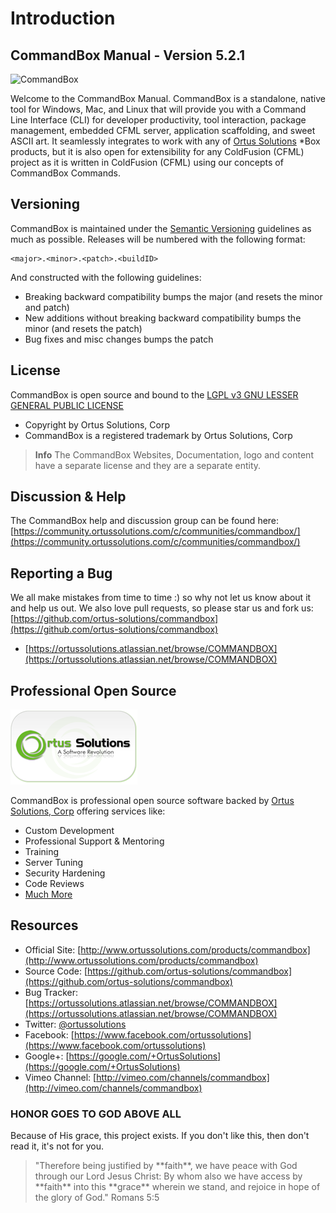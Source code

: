 # Introduction

## CommandBox Manual - Version 5.2.1

![CommandBox](.gitbook/assets/commandboxlogo.png)

Welcome to the CommandBox Manual. CommandBox is a standalone, native tool for Windows, Mac, and Linux that will provide you with a Command Line Interface \(CLI\) for developer productivity, tool interaction, package management, embedded CFML server, application scaffolding, and sweet ASCII art. It seamlessly integrates to work with any of [Ortus Solutions](http://www.ortussolutions.com/products) \*Box products, but it is also open for extensibility for any ColdFusion \(CFML\) project as it is written in ColdFusion \(CFML\) using our concepts of CommandBox Commands.

## Versioning

CommandBox is maintained under the [Semantic Versioning](http://semver.org) guidelines as much as possible. Releases will be numbered with the following format:

```text
<major>.<minor>.<patch>.<buildID>
```

And constructed with the following guidelines:

* Breaking backward compatibility bumps the major \(and resets the minor and patch\)
* New additions without breaking backward compatibility bumps the minor \(and resets the patch\)
* Bug fixes and misc changes bumps the patch

## License

CommandBox is open source and bound to the [LGPL v3 GNU LESSER GENERAL PUBLIC LICENSE](https://www.gnu.org/licenses/lgpl.html)

* Copyright by Ortus Solutions, Corp
* CommandBox is a registered trademark by Ortus Solutions, Corp

> **Info** The CommandBox Websites, Documentation, logo and content have a separate license and they are a separate entity.

## Discussion & Help

The CommandBox help and discussion group can be found here: [https://community.ortussolutions.com/c/communities/commandbox/](https://community.ortussolutions.com/c/communities/commandbox/)

## Reporting a Bug

We all make mistakes from time to time :\) so why not let us know about it and help us out. We also love pull requests, so please star us and fork us: [https://github.com/ortus-solutions/commandbox](https://github.com/ortus-solutions/commandbox)

* [https://ortussolutions.atlassian.net/browse/COMMANDBOX](https://ortussolutions.atlassian.net/browse/COMMANDBOX)

## Professional Open Source

![Ortus Solutions, Corp](.gitbook/assets/ortussolutions_button%20%281%29.png)

CommandBox is professional open source software backed by [Ortus Solutions, Corp](http://www.ortussolutions.com/services) offering services like:

* Custom Development
* Professional Support & Mentoring
* Training
* Server Tuning
* Security Hardening
* Code Reviews
* [Much More](http://www.ortussolutions.com/services)

## Resources

* Official Site: [http://www.ortussolutions.com/products/commandbox](http://www.ortussolutions.com/products/commandbox)
* Source Code: [https://github.com/ortus-solutions/commandbox](https://github.com/ortus-solutions/commandbox)
* Bug Tracker: [https://ortussolutions.atlassian.net/browse/COMMANDBOX](https://ortussolutions.atlassian.net/browse/COMMANDBOX)
* Twitter: [@ortussolutions](http://www.twitter.com/ortussolutions)
* Facebook: [https://www.facebook.com/ortussolutions](https://www.facebook.com/ortussolutions)
* Google+: [https://google.com/+OrtusSolutions](https://google.com/+OrtusSolutions)
* Vimeo Channel: [http://vimeo.com/channels/commandbox](http://vimeo.com/channels/commandbox)

### HONOR GOES TO GOD ABOVE ALL

Because of His grace, this project exists. If you don't like this, then don't read it, it's not for you.

> "Therefore being justified by \*\*faith\*\*, we have peace with God through our Lord Jesus Christ: By whom also we have access by \*\*faith\*\* into this \*\*grace\*\* wherein we stand, and rejoice in hope of the glory of God." Romans 5:5

